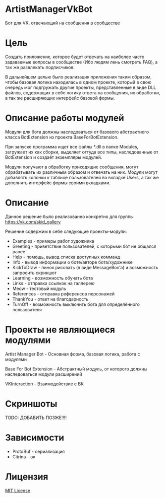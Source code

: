# ArtistManagerVkBot
Бот для VK, отвечающий на сообщения в сообществе

# Цель
Создать приложение, которое будет отвечать на наиболее часто задаваемые вопросы в сообществе (Ибо людям лень смотреть FAQ), а так же развлекать подписчиков.

В дальнейшем целью было реализация приложения таким образом, чтобы базовая логика находилась в одном проекте, который в свою очередь мог подгружать другие проекты, представленные в виде DLL файлов, содержащих в себе логику ответа на сообщения, их обработки, а так же расширяющих интерфейс базовой формы.

# Описание работы модулей

Модули для бота должны наследоваться от базового абстрактного класса BotExtension из проекта BaseForBotExtension.

При запуске программа ищет все файлы *.dll в папке Modules, загружает их как сборки, выделяет оттуда все типы, наследованные от BotExtension и создаёт экземпляры модулей.

Модули получают в обработку приходящие сообщения, могут обрабатывать их различным образом и отвечать на них. Модули могут добавлять колонки к таблице пользователей во вкладке Users, а так же дополнять интерфейс формы своими вкладками.

# Описание

Данное решение было реализованно конкретно для группы https://vk.com/skid_gallery

Решение содержим в себе следующие проекты-модули:

* Examples - примеры работ художника
* Greeting - приветствие пользователей, с которыми бот не общался ранее
* Help - помощь, вывод списка доступных комманд
* Info - вывод информации о боте/авторе бота/художнике
* KickToDraw - пинок рисовать (в виде MessageBox'а) и возможность запросить скриншот
* Learning - возможность обучать бота
* Links - отправка ссылкок на галлерею
* Meow - тестовый модуль
* References - отправка референсов персонажей
* ThankYou - ответ на благодарность
* TurnOff - возможность выключить бота для определённого пользователя

# Проекты не являющиеся модулями

Artist Manager Bot - Основная форма, базовая логика, работа с модулями

Base For Bot Extension - Абстрактный модуль, от которого должны наследоваться модули расширений

VKInteraction - Взаимодействие с ВК

# Скриншоты

TODO: ДОБАВИТЬ ПОЗЖЕ!!!!

# Зависимости

* ProtoBuf - сериализация
* Citrina - вк

# Лицензия

[MIT License](./LICENSE)
